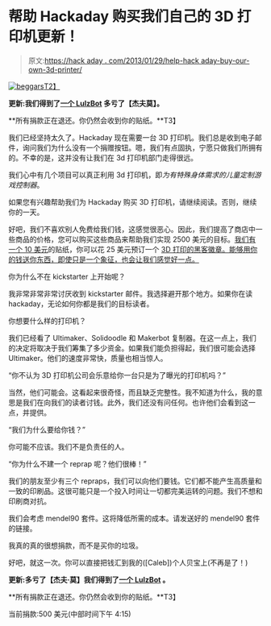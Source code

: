 # 帮助 Hackaday 购买我们自己的 3D 打印机更新！

> 原文:[https://hack aday . com/2013/01/29/help-hack aday-buy-our-own-3d-printer/](https://hackaday.com/2013/01/29/help-hackaday-buy-our-own-3d-printer/)

[![beggars](../Images/f107c096571924b6ee96d61b6553d3c1.png)T2】](http://hackaday.com/wp-content/uploads/2013/01/beggars.jpg)

**更新:我们得到了[一个 LulzBot](http://www.lulzbot.com/?q=catalog) 多亏了【杰夫莫】。**

**所有捐款正在退还。你仍然会收到你的贴纸。**T3】

我们已经坚持太久了。Hackaday 现在需要一台 3D 打印机。我们总是收到电子邮件，询问我们为什么没有一个捐赠按钮。嗯，我们有点固执，宁愿只做我们所拥有的。不幸的是，这并没有让我们在 3d 打印机部门走得很远。

我们心中有几个项目可以真正利用 3d 打印机，即*为有特殊身体需求的儿童定制游戏控制器*。

如果您有兴趣帮助我们为 Hackaday 购买 3D 打印机，请继续阅读。否则，继续你的一天。

好吧，我们不喜欢别人免费给我们钱，这感觉很恶心。因此，我们提高了商店中一些商品的价格，您可以购买这些商品来帮助我们实现 2500 美元的目标。[我们有一个 10 美元](http://shop.hackaday.com/products.php?25&cPath=11)的贴纸，你可以花 25 美元预订一个 [3D 打印的黑客徽章。能够用你的钱送你东西，即使只是一个象征，也会让我们感觉好一点。](http://shop.hackaday.com/products.php?26&cPath=12)

你为什么不在 kickstarter 上开始呢？

我非常非常非常讨厌收到 kickstarter 邮件。我选择避开那个地方。如果你在读 hackaday，无论如何你都是我们的目标读者。

你想要什么样的打印机？

我们已经看了 Ultimaker、Solidoodle 和 Makerbot 复制器。在这一点上，我们的决定将取决于我们筹集了多少资金。如果我们能负担得起，我们很可能会选择 Ultimaker。他们的速度非常快，质量也相当惊人。

“你不认为 3D 打印机公司会乐意给你一台只是为了曝光的打印机吗？”

当然，他们可能会。这看起来很奇怪，而且缺乏完整性。我不知道为什么，我的意思是我们在向我们的读者讨钱。此外，我们还没有问任何。也许他们会看到这一点，并提供。

“我们为什么要给你钱？”

你可能不应该。我们不是负责任的人。

“你为什么不建一个 reprap 呢？他们很棒！”

我们的朋友至少有三个 repraps，我们可以向他们要钱。它们都不能产生高质量和一致的印刷品。这很可能只是一个投入时间让一切都完美运转的问题。我们不想和印刷商对抗。

我们会考虑 mendel90 套件。这将降低所需的成本。请发送好的 mendel90 套件的链接。

我真的真的很想捐款，而不是买你的垃圾。

好吧，就这一次。你可以直接把钱汇到我的([Caleb])个人贝宝上(不再是了！)

**更新:多亏了【杰夫·莫】我们得到了[一个 LulzBot](http://www.lulzbot.com/?q=catalog) 。**

**所有捐款正在退还。你仍然会收到你的贴纸。**T3】

当前捐款:500 美元(中部时间下午 4:15)